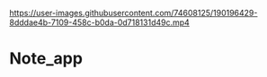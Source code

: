 

https://user-images.githubusercontent.com/74608125/190196429-8dddae4b-7109-458c-b0da-0d718131d49c.mp4

# Note_app
